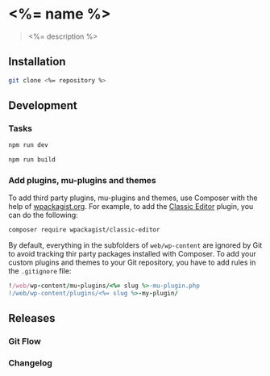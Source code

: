 # <%= name %>

> <%= description %>

## Installation

```bash
git clone <%= repository %>
```

## Development

### Tasks

```bash
npm run dev

npm run build
```

### Add plugins, mu-plugins and themes

To add third party plugins, mu-plugins and themes, use Composer with the help of [wpackagist.org](https://wpackagist.org/). For example, to add the [Classic Editor]() plugin, you can do the following:

```bash
composer require wpackagist/classic-editor
```

By default, everything in the subfolders of `web/wp-content` are ignored by Git to avoid tracking thir party packages installed with Composer. To add your custom plugins and themes to your Git repository, you have to add rules in the `.gitignore` file:

```ruby
!/web/wp-content/mu-plugins/<%= slug %>-mu-plugin.php
!/web/wp-content/plugins/<%= slug %>-my-plugin/
```

## Releases

### Git Flow 

### Changelog

